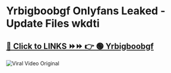 
 # Yrbigboobgf Onlyfans Leaked - Update Files wkdti

## <h2><a href="https://clipsfans.com/Yrbigboobgf&ref=git">🔗 Click to LINKS ⏩⏩ 👉 🟢 Yrbigboobgf </a></h2>

<a href="https://clipsfans.com/Yrbigboobgf&ref=git" rel="nofollow" data-target="animated-image.originalLink"><img src="https://i.ibb.co.com/xMMVF88/686577567.gif" alt="Viral Video Original" style="max-width: 100%; display: inline-block;" data-target="animated-image.originalImage"></a>

